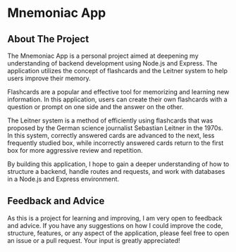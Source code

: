 # Mnemoniac App

## About The Project

The Mnemoniac App is a personal project aimed at deepening my understanding of backend development using Node.js and Express. The application utilizes the concept of flashcards and the Leitner system to help users improve their memory.

Flashcards are a popular and effective tool for memorizing and learning new information. In this application, users can create their own flashcards with a question or prompt on one side and the answer on the other.

The Leitner system is a method of efficiently using flashcards that was proposed by the German science journalist Sebastian Leitner in the 1970s. In this system, correctly answered cards are advanced to the next, less frequently studied box, while incorrectly answered cards return to the first box for more aggressive review and repetition.

By building this application, I hope to gain a deeper understanding of how to structure a backend, handle routes and requests, and work with databases in a Node.js and Express environment.

## Feedback and Advice

As this is a project for learning and improving, I am very open to feedback and advice. If you have any suggestions on how I could improve the code, structure, features, or any aspect of the application, please feel free to open an issue or a pull request. Your input is greatly appreciated!